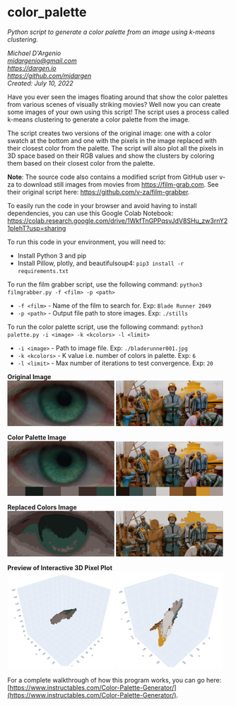 # color_palette
*Python script to generate a color palette from an image using k-means clustering.*

*Michael D'Argenio  
mjdargenio@gmail.com  
https://dargen.io  
https://github.com/mjdargen  
Created: July 10, 2022*  

Have you ever seen the images floating around that show the color palettes from various scenes of visually striking movies? Well now you can create some images of your own using this script! The script uses a process called k-means clustering to generate a color palette from the image.

The script creates two versions of the original image: one with a color swatch at the bottom and one with the pixels in the image replaced with their closest color from the palette. The script will also plot all the pixels in 3D space based on their RGB values and show the clusters by coloring them based on their closest color from the palette.  

**Note**: The source code also contains a modified script from GitHub user v-za to download still images from movies from https://film-grab.com. See their original script here: https://github.com/v-za/film-grabber.  

To easily run the code in your browser and avoid having to install dependencies, you can use this Google Colab Notebook: https://colab.research.google.com/drive/1WkfTnGPPqsvJdV8SHu_zw3rnY21pIehT?usp=sharing  


To run this code in your environment, you will need to:  
  * Install Python 3 and pip
  * Install Pillow, plotly, and beautifulsoup4: `pip3 install -r requirements.txt`



To run the film grabber script, use the following command: `python3 filmgrabber.py -f <film> -p <path>`  
  * `-f <film>` - Name of the film to search for. Exp: `Blade Runner 2049`
  * `-p <path>` - Output file path to store images. Exp: `./stills`



To run the color palette script, use the following command: `python3 palette.py -i <image> -k <kcolors> -l <limit>`  
  * `-i <image>` - Path to image file. Exp: `./bladerunner001.jpg`  
  * `-k <kcolors>` - K value i.e. number of colors in palette. Exp: `6`
  * `-l <limit>` - Max number of iterations to test convergence. Exp: `20`



**Original Image**  
<img src="https://raw.githubusercontent.com/mjdargen/tutorials/main/color_palette/exp/exp1_original.jpg" width="48%">
<img src="https://raw.githubusercontent.com/mjdargen/tutorials/main/color_palette/exp/exp2_original.jpg" width="48%">  


**Color Palette Image**  
<img src="https://raw.githubusercontent.com/mjdargen/tutorials/main/color_palette/exp/exp1_palette.jpg" width="48%">
<img src="https://raw.githubusercontent.com/mjdargen/tutorials/main/color_palette/exp/exp2_palette.jpg" width="48%">  


**Replaced Colors Image**  
<img src="https://raw.githubusercontent.com/mjdargen/tutorials/main/color_palette/exp/exp1_replaced.jpg" width="48%">
<img src="https://raw.githubusercontent.com/mjdargen/tutorials/main/color_palette/exp/exp2_replaced.jpg" width="48%">  

**Preview of Interactive 3D Pixel Plot**  
<img src="https://raw.githubusercontent.com/mjdargen/tutorials/main/color_palette/exp/exp1_plot.png" width="48%">
<img src="https://raw.githubusercontent.com/mjdargen/tutorials/main/color_palette/exp/exp2_plot.png" width="48%">  

For a complete walkthrough of how this program works, you can go here: [https://www.instructables.com/Color-Palette-Generator/](https://www.instructables.com/Color-Palette-Generator/).
